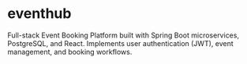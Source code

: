 # eventhub
Full-stack Event Booking Platform built with Spring Boot microservices, PostgreSQL, and React. Implements user authentication (JWT), event management, and booking workflows.
